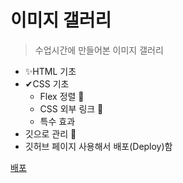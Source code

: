 # 이미지 갤러리

> 수업시간에 만들어본 이미지 갤러리

- ✨HTML 기초
- ✔CSS 기초
  - Flex 정렬 🚀
  - CSS 외부 링크 🛴
  - 특수 효과
- 깃으로 관리 🌝
- 깃허브 페이지 사용해서 배포(Deploy)함

[배포](https://jbkim08.github.io/ImageGallery/)
